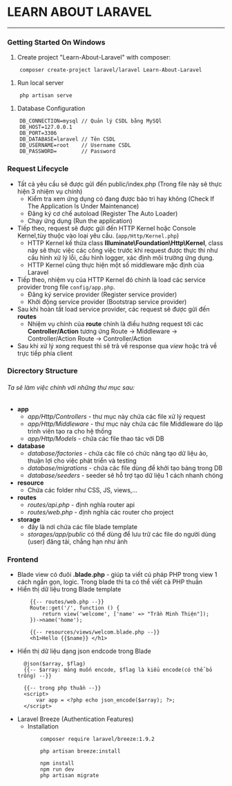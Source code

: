 # LEARN ABOUT LARAVEL
---
### Getting Started On Windows
1. Create project "Learn-About-Laravel" with composer:
```
    composer create-project laravel/laravel Learn-About-Laravel
```
1. Run local server
```
    php artisan serve
```

1. Database Configuration
```
    DB_CONNECTION=mysql // Quản lý CSDL bằng MySQl
    DB_HOST=127.0.0.1
    DB_PORT=3306
    DB_DATABASE=laravel // Tên CSDL
    DB_USERNAME=root    // Username CSDL
    DB_PASSWORD=        // Password
```
### Request Lifecycle
- Tất cả yêu cầu sẽ được gửi đến public/index.php (Trong file này sẽ thực hiện 3 nhiệm vụ chính)
  - Kiểm tra xem ứng dụng có đang được bảo trì hay không (Check If The Application Is Under Maintenance)
  - Đăng ký cơ chế autoload (Register The Auto Loader)
  - Chạy ứng dụng (Run the application)
- Tiếp theo, request sẽ được gửi đến HTTP Kernel hoặc Console Kernel,tùy thuộc vào loại yêu cầu. (`app/Http/Kernel.php`)
  - HTTP Kernel kế thừa class **Illuminate\Foundation\Http\Kernel**, class này sẽ thực việc các công việc trước khi request được thực thi như cấu hình xử lý lỗi, cấu hình logger, xác định môi trường ứng dụng.
  - HTTP Kernel cũng thực hiện một số middleware mặc định của Laravel
- Tiếp theo, nhiệm vụ của HTTP Kernel đó chính là load các service provider trong file `config/app.php`.
  - Đăng ký service provider (Register service provider)
  - Khởi động service provider (Bootstrap service provider)
- Sau khi hoàn tất load service provider, các request sẽ được gửi đến **routes**
  - Nhiệm vụ chính của **route** chính là điều hướng request tới các **Controller/Action** tương ứng
    Route -> Middleware -> Controller/Action 
    Route -> Controller/Action
- Sau khi xử lý xong request thì sẽ trả về response qua *view* hoặc trả về trực tiếp phía client
### Dicrectory Structure
###### Ta sẽ làm việc chính với những thư mục sau:
- **app** 
  - *_app/Http/Controllers_* - thư mục này chứa các file xử lý request
  - *_app/Http/Middleware_* - thư mục này chứa các file Middleware do lập trình viên tạo ra cho hệ thống
  - *_app/Http/Models_* - chứa các file thao tác với DB
- **database**
  - *_database/factories_* - chứa các file có chức năng tạo dữ liệu ảo, thuận lợi cho việc phát triển và testing
  - *_database/migrations_* - chứa các file dùng để khởi tạo bảng trong DB
  - *_database/seeders_* - seeder sẽ hỗ trợ tạo dữ liệu 1 cách nhanh chóng 
- **resource**
  - Chứa các folder như CSS, JS, views,...
- **routes**
  - *_routes/api.php_* - định nghĩa router api
  - *_routes/web.php_* - định nghĩa các router cho project
- **storage**
  - đây là nơi chứa các file blade template
  - *_storages/app/public_* có thể dùng để lưu trữ các file do người dùng (user) đăng tải, chẳng hạn như ảnh
### Frontend
- Blade view có đuôi **.blade.php** - giúp ta viết cú pháp PHP trong view 1 cách ngắn gọn, logic. Trong blade thì ta có thể viết cả PHP thuần 
- Hiển thị dữ liệu trong Blade template
    ```laravel
        {{-- routes/web.php --}}
        Route::get('/', function () {
            return view('welcome', ['name' => "Trần Minh Thiện"]);
        })->name('home');

        {{-- resources/views/welcom.blade.php --}}
        <h1>Hello {{$name}} </h1>
    ```
- Hiển thị dữ liệu dạng json endcode trong Blade
  ```laravel
    @json($array, $flag)
    {{-- $array: mảng muốn encode, $flag là kiểu encode(có thể bỏ trống) --}}

    {{-- trong php thuần --}}
    <script>
        var app = <?php echo json_encode($array); ?>;
    </script>
  ```
- Laravel Breeze (Authentication Features)
  - Installation
    ```
        composer require laravel/breeze:1.9.2
        
        php artisan breeze:install
 
        npm install
        npm run dev
        php artisan migrate
    ```
